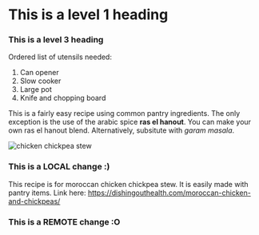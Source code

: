 # This is a level 1 heading
### This is a level 3 heading

Ordered list of utensils needed:
1. Can opener
2. Slow cooker
3. Large pot
4. Knife and chopping board

This is a fairly easy recipe using common pantry ingredients. The only exception is the use of the arabic spice **ras el hanout**. You can make your own ras el hanout blend. Alternatively, subsitute with *garam masala*. 


![chicken chickpea stew](https://silkroadrecipes.com/wp-content/uploads/2023/08/Chicken-Tagine-with-Chickpeas-and-Olives-8-800x1120.jpg)



### This is a LOCAL change :)
This recipe is for moroccan chicken chickpea stew. It is easily made with pantry items. Link here:  https://dishingouthealth.com/moroccan-chicken-and-chickpeas/
### This is a REMOTE change :O